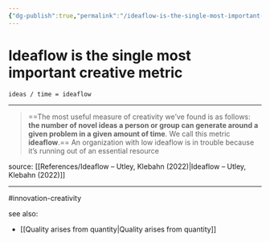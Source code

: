 ```yaml
---
{"dg-publish":true,"permalink":"/ideaflow-is-the-single-most-important-creative-metric/"}
---
```



# Ideaflow is the single most important creative metric

`ideas / time = ideaflow`

---

> ==The most useful measure of creativity we’ve found is as follows: **the number of novel ideas a person or group can generate around a given problem in a given amount of time**. We call this metric **ideaflow**.== An organization with low ideaflow is in trouble because it’s running out of an essential resource

source: [[References/Ideaflow – Utley, Klebahn (2022)\|Ideaflow – Utley, Klebahn (2022)]]

---
#innovation-creativity 

see also:
- [[Quality arises from quantity\|Quality arises from quantity]]